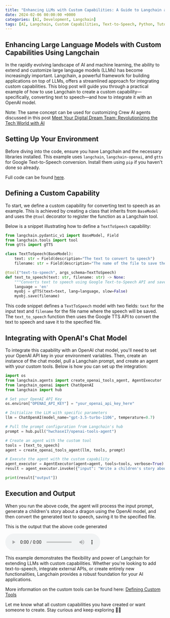 ```yaml
---
title: "Enhancing LLMs with Custom Capabilities: A Guide to Langchain and Text-to-Speech"
date: 2024-02-06 00:00:00 +0000
categories: [AI, Development, Langchain]
tags: [AI, Langchain, Custom Capabilities, Text-to-Speech, Python, Tutorial]
---
```


## Enhancing Large Language Models with Custom Capabilities Using Langchain

In the rapidly evolving landscape of AI and machine learning, the ability to extend and customize large language models (LLMs) has become increasingly important. Langchain, a powerful framework for building applications on top of LLMs, offers a streamlined approach for integrating custom capabilities. This blog post will guide you through a practical example of how to use Langchain to create a custom capability—specifically, converting text to speech—and how to integrate it with an OpenAI model.

Note: The same concept can be used for customizing Crew AI agents discussed in this post [Meet Your Digital Dream Team: Revolutionizing the Tech World with AI](https://micromastery.github.io/posts/meet-your-digital-dream-team-revolutionizing-tech-world-with-ai/#language-model-and-tools)


## Setting Up Your Environment

Before diving into the code, ensure you have Langchain and the necessary libraries installed. This example uses `langchain`, `langchain-openai`, and `gtts` for Google Text-to-Speech conversion. Install them using `pip` if you haven't done so already.

Full code can be found [here](https://github.com/micromastery/LangChainTutorial-CustomTool).

## Defining a Custom Capability

To start, we define a custom capability for converting text to speech as an example. This is achieved by creating a class that inherits from `BaseModel` and uses the `@tool` decorator to register the function as a Langchain tool. 

Below is a snippet illustrating how to define a `TextToSpeech` capability:

```python
from langchain.pydantic_v1 import BaseModel, Field
from langchain.tools import tool
from gtts import gTTS 

class TextToSpeech(BaseModel):
    text: str = Field(description="The text to convert to speech")
    filename: str = Field(description="The name of the file to save the speech to.")

@tool("text-to-speech", args_schema=TextToSpeech)
def text_to_speech(text: str, filename: str) -> None:
    """Converts text to speech using Google Text-to-Speech API and saves it to a file."""
    language = 'en'
    myobj = gTTS(text=text, lang=language, slow=False) 
    myobj.save(filename)
```

This code snippet defines a `TextToSpeech` model with two fields: `text` for the input text and `filename` for the file name where the speech will be saved. The `text_to_speech` function then uses the Google TTS API to convert the text to speech and save it to the specified file.

## Integrating with OpenAI's Chat Model

To integrate this capability with an OpenAI chat model, you'll need to set your OpenAI API key in your environment variables. Then, create an instance of the chat model, pull a Langchain prompt, and create an agent with your custom tools. Below is how you can set up the integration:

```python
import os
from langchain.agents import create_openai_tools_agent, AgentExecutor
from langchain_openai import ChatOpenAI
from langchain import hub

# Set your OpenAI API Key
os.environ["OPENAI_API_KEY"] = "your_openai_api_key_here"

# Initialize the LLM with specific parameters
llm = ChatOpenAI(model_name="gpt-3.5-turbo-1106", temperature=0.7)

# Pull the prompt configuration from Langchain's hub
prompt = hub.pull("hwchase17/openai-tools-agent")

# Create an agent with the custom tool
tools = [text_to_speech]
agent = create_openai_tools_agent(llm, tools, prompt)

# Execute the agent with the custom capability
agent_executor = AgentExecutor(agent=agent, tools=tools, verbose=True)
result = agent_executor.invoke({"input": "Write a children's story about a dragon and convert it to speech."})

print(result["output"])
```

## Execution and Output

When you run the above code, the agent will process the input prompt, generate a children's story about a dragon using the OpenAI model, and then convert the generated text to speech, saving it to the specified file.

This is the output that the above code generated

<audio controls>
  <source type="audio/mp3" src="https://github.com/micromastery/micromastery.github.io/raw/main/assets/CustomizingLlmsWithLangchain/dragon_story.mp3"></source>
  <p>Your browser does not support the audio element.</p>
</audio>



This example demonstrates the flexibility and power of Langchain for extending LLMs with custom capabilities. Whether you're looking to add text-to-speech, integrate external APIs, or create entirely new functionalities, Langchain provides a robust foundation for your AI applications.


More information on the custom tools can be found here: [Defining Custom Tools](https://python.langchain.com/docs/modules/agents/tools/custom_tools)


Let me know what all custom capabilities you have created or want someone to create. Stay curious and keep exploring 🚀💡
